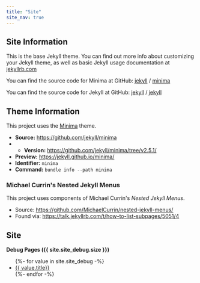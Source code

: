 ```yaml
---
title: "Site"
site_nav: true
---
```


## Site Information
This is the base Jekyll theme.
You can find out more info about customizing your Jekyll theme, as well as basic Jekyll usage documentation at [jekyllrb.com](https://jekyllrb.com/)

You can find the source code for Minima at GitHub:
[jekyll][jekyll-organization] /
[minima](https://github.com/jekyll/minima)

You can find the source code for Jekyll at GitHub:
[jekyll][jekyll-organization] /
[jekyll](https://github.com/jekyll/jekyll)


[jekyll-organization]: https://github.com/jekyll


## Theme Information
This project uses the [Minima](https://github.com/jekyll/minima) theme.
- **Source:** https://github.com/jekyll/minima
- - **Version:** https://github.com/jekyll/minima/tree/v2.5.1/
- **Preview:** https://jekyll.github.io/minima/
- **Identifier:** `minima`
- **Command:** `bundle info --path minima`


### Michael Currin's Nested Jekyll Menus
This project uses components of Michael Currin's *Nested Jekyll Menus*.
- Source: https://github.com/MichaelCurrin/nested-jekyll-menus/
- Found via: https://talk.jekyllrb.com/t/how-to-list-subpages/5051/4


## Site
<b>Debug Pages ({{ site.site_debug.size }})</b>
<ul>
{%- for value in site.site_debug -%}
  <li><a href="{{ value.url }}">{{ value.title}}</a></li>
{%- endfor -%}
</ul>

